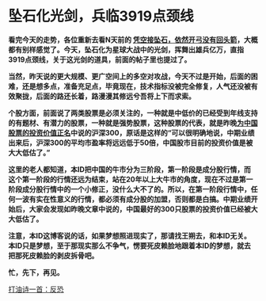 坠石化光剑，兵临3919点颈线
====



**看完今天的走势，各位重新去看N天前的 **[**凭空接坠石，依然开弓没有回头箭**](http://blog.sina.com.cn/u/486e105c01000bif)**，大概都有别样感觉了。今天，坠石化为星球大战中的光剑，挥舞出雄兵亿万，直指3919点颈线，关于这光剑的道具，前面的帖子里也提过了。**

**当然，昨天说的更大规模、更广空间上的多空对攻战，今天不过是开始，后面的困难，还是想多点，准备充足点，毕竟现在，技术指标没被完全修复，人气还没被有效聚拢，后面的路还长着，路漫漫其修远兮吾将上下而求索。**

**个股方面，前面说了两类股票是必须关注的，一种就是中低价的已经受到年线支持的有题材、有潜力的股票，一种就是强势股票，这种股票的代表，就是昨晚**[**为中国股票的投资价值正名**](http://blog.sina.com.cn/u/486e105c01000bma)**中说的沪深300，原话是这样的“可以很明确地说，中期业绩出来后，沪深300的平均市盈率将远远低于50倍，中国股市目前的投资价值是被大大低估了。”**

**这里的老人都知道，本ID把中国的牛市分为三阶段，第一阶段是成分股行情，而这个第一阶段的行情还远为结束，站在20年以上大牛市的角度，现在不过是第一阶段成分股行情中的一个小修正，没什么大不了的。所以，在第一阶段行情中，任何一波有实在性意义的行情，都必须有成分股的加盟，否则都是白搞。中期业绩开始后，大家会发现如昨晚文章中说的，中国最好的300只股票的投资价值已经被大大低估了。**

**注意，本ID这博客说的话，如果梦想照进现实了，那请找王朔去，和本ID无关。本ID只是梦想，至于那现实那么不争气，愣要死皮赖脸地跟着本ID的梦想，就去把那死皮赖脸的剥皮拆骨吧。**

**忙，先下，再见。**

[打油诗一首：反恐](http://blog.sina.com.cn/u/486e105c01000bmw)
